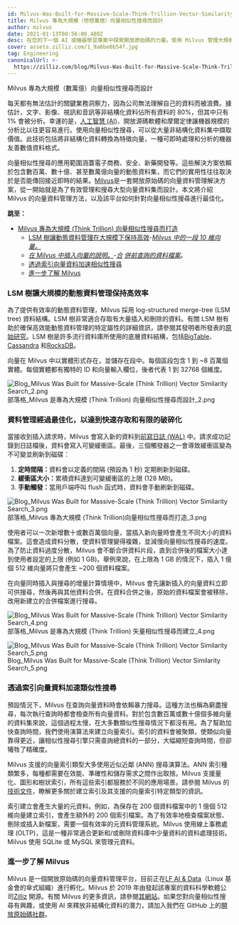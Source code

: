 ```yaml
---
id: Milvus-Was-Built-for-Massive-Scale-Think-Trillion-Vector-Similarity-Search.md
title: Milvus 專為大規模（想想萬億）向量相似性搜尋而設計
author: milvus
date: 2021-01-13T08:56:00.480Z
desc: 在您的下一個 AI 或機器學習專案中探索開放原始碼的力量。使用 Milvus 管理大規模向量資料並強化相似性搜尋。
cover: assets.zilliz.com/1_9a6be0b54f.jpg
tag: Engineering
canonicalUrl: >-
  https://zilliz.com/blog/Milvus-Was-Built-for-Massive-Scale-Think-Trillion-Vector-Similarity-Search
---
```

<custom-h1>Milvus 專為大規模（數萬億）向量相似性搜尋而設計</custom-h1><p>每天都有無法估計的關鍵業務洞察力，因為公司無法理解自己的資料而被浪費。據估計，文字、影像、視訊和音訊等非結構化資料佔所有資料的 80%，但其中只有 1% 會被分析。幸運的是，<a href="https://medium.com/unstructured-data-service/the-easiest-way-to-search-among-1-billion-image-vectors-d6faf72e361f">人工智慧 (AI)</a>、開放源碼軟體和摩爾定律讓機器規模的分析比以往更容易進行。使用向量相似性搜尋，可以從大量非結構化資料集中擷取價值。此技術包括將非結構化資料轉換為特徵向量，一種可即時處理和分析的機器友善數值資料格式。</p>
<p>向量相似性搜尋的應用範圍涵蓋電子商務、安全、新藥開發等。這些解決方案依賴於包含數百萬、數十億、甚至數萬億向量的動態資料集，而它們的實用性往往取決於是否能傳回接近即時的結果。<a href="https://milvus.io/">Milvus</a>是一套開放原始碼的向量資料管理解決方案，從一開始就是為了有效管理和搜尋大型向量資料集而設計。本文將介紹 Milvus 的向量資料管理方法，以及該平台如何針對向量相似性搜尋進行最佳化。</p>
<p><strong>跳至：</strong></p>
<ul>
<li><a href="#milvus-was-built-for-massive-scale-think-trillion-vector-similarity-search">Milvus 專為大規模 (Think Trillion) 向量相似性搜尋而打造</a><ul>
<li><a href="#lsm-trees-keep-dynamic-data-management-efficient-at-massive-scales">LSM 樹讓動態資料管理在大規模下保持高效</a>-<a href="#a-segment-of-10-dimensional-vectors-in-milvus"><em>Milvus 中的一段 10 維向量。</em></a></li>
<li><a href="#an-illustration-of-inserting-vectors-in-milvus"><em>在 Milvus 中插入向量的說明。</em></a>-<a href="#queried-data-files-after-the-merge"><em>合</em></a> <a href="#queried-data-files-before-the-merge"><em>併前查詢的資料檔案</em></a>。</li>
<li><a href="#similarity-searched-is-accelerated-by-indexing-vector-data">透過索引向量資料加速相似性搜尋</a></li>
<li><a href="#learn-more-about-milvus">進一步了解 Milvus</a></li>
</ul></li>
</ul>
<h3 id="LSM-trees-keep-dynamic-data-management-efficient-at-massive-scales" class="common-anchor-header">LSM 樹讓大規模的動態資料管理保持高效率</h3><p>為了提供有效率的動態資料管理，Milvus 採用 log-structured merge-tree (LSM tree) 資料結構。LSM 樹非常適合存取有大量插入和刪除的資料。有關 LSM 樹有助於確保高效能動態資料管理的特定屬性的詳細資訊，請參閱其發明者所發表的<a href="http://paperhub.s3.amazonaws.com/18e91eb4db2114a06ea614f0384f2784.pdf">原始研究</a>。LSM 樹是許多流行資料庫所使用的底層資料結構，包括<a href="https://cloud.google.com/bigtable">BigTable</a>、<a href="https://cassandra.apache.org/">Cassandra</a> 和<a href="https://rocksdb.org/">RocksDB</a>。</p>
<p>向量在 Milvus 中以實體形式存在，並儲存在段中。每個區段包含 1 到 ~8 百萬個實體。每個實體都有獨特的 ID 和向量輸入欄位，後者代表 1 到 32768 個維度。</p>
<p>
  
   <span class="img-wrapper"> <img translate="no" src="https://assets.zilliz.com/Blog_Milvus_Was_Built_for_Massive_Scale_Think_Trillion_Vector_Similarity_Search_2_492d31c7a0.png" alt="Blog_Milvus Was Built for Massive-Scale (Think Trillion) Vector Similarity Search_2.png" class="doc-image" id="blog_milvus-was-built-for-massive-scale-(think-trillion)-vector-similarity-search_2.png" />
   </span> <span class="img-wrapper"> <span>部落格_Milvus 是專為大規模 (Think Trillion) 向量相似性搜尋而設計_2.png</span> </span></p>
<h3 id="Data-management-is-optimized-for-rapid-access-and-limited-fragmentation" class="common-anchor-header">資料管理經過最佳化，以達到快速存取和有限的破碎化</h3><p>當接收到插入請求時，Milvus 會寫入新的資料到<a href="https://milvus.io/docs/v0.11.0/write_ahead_log.md">前寫日誌 (WAL)</a> 中。請求成功記錄到日誌檔後，資料會寫入可變緩衝區。最後，三個觸發器之一會導致緩衝區變為不可變並刷新到磁碟：</p>
<ol>
<li><strong>定時間隔：</strong>資料會以定義的間隔 (預設為 1 秒) 定期刷新到磁碟。</li>
<li><strong>緩衝區大小：</strong>累積資料達到可變緩衝區的上限 (128 MB)。</li>
<li><strong>手動觸發：</strong>當用戶端呼叫 flush 函式時，資料會手動刷新到磁碟。</li>
</ol>
<p>
  
   <span class="img-wrapper"> <img translate="no" src="https://assets.zilliz.com/Blog_Milvus_Was_Built_for_Massive_Scale_Think_Trillion_Vector_Similarity_Search_3_852dc2c9bb.png" alt="Blog_Milvus Was Built for Massive-Scale (Think Trillion) Vector Similarity Search_3.png" class="doc-image" id="blog_milvus-was-built-for-massive-scale-(think-trillion)-vector-similarity-search_3.png" />
   </span> <span class="img-wrapper"> <span>部落格_Milvus 專為大規模 (Think Trillion)向量相似性搜尋而打造_3.png</span> </span></p>
<p>使用者可以一次新增數十或數百萬個向量，當插入新向量時會產生不同大小的資料檔案。這會造成資料分散，使資料管理變得複雜，並減慢向量相似性搜尋的速度。為了防止資料過度分散，Milvus 會不斷合併資料片段，直到合併後的檔案大小達到使用者設定的上限 (例如 1 GB)。舉例來說，在上限為 1 GB 的情況下，插入 1 億個 512 維向量將只會產生 ~200 個資料檔案。</p>
<p>在向量同時插入與搜尋的增量計算情境中，Milvus 會先讓新插入的向量資料立即可供搜尋，然後再與其他資料合併。在資料合併之後，原始的資料檔案會被移除，改用新建立的合併檔案進行搜尋。</p>
<p>
  
   <span class="img-wrapper"> <img translate="no" src="https://assets.zilliz.com/Blog_Milvus_Was_Built_for_Massive_Scale_Think_Trillion_Vector_Similarity_Search_4_6bef3d914c.png" alt="Blog_Milvus Was Built for Massive-Scale (Think Trillion) Vector Similarity Search_4.png" class="doc-image" id="blog_milvus-was-built-for-massive-scale-(think-trillion)-vector-similarity-search_4.png" />
   </span> <span class="img-wrapper"> <span>部落格_Milvus 是專為大規模 (Think Trillion) 矢量相似性搜尋而建立_4.png</span> </span></p>
<p>
  
   <span class="img-wrapper"> <img translate="no" src="https://assets.zilliz.com/Blog_Milvus_Was_Built_for_Massive_Scale_Think_Trillion_Vector_Similarity_Search_5_3851c2d789.png" alt="Blog_Milvus Was Built for Massive-Scale (Think Trillion) Vector Similarity Search_5.png" class="doc-image" id="blog_milvus-was-built-for-massive-scale-(think-trillion)-vector-similarity-search_5.png" />
   </span> <span class="img-wrapper"> <span>Blog_Milvus Was Built for Massive-Scale (Think Trillion) Vector Similarity Search_5.png</span> </span></p>
<h3 id="Similarity-searched-is-accelerated-by-indexing-vector-data" class="common-anchor-header">透過索引向量資料加速類似性搜尋</h3><p>預設情況下，Milvus 在查詢向量資料時會依賴暴力搜尋。這種方法也稱為窮盡搜尋，每次執行查詢時都會檢查所有向量資料。對於包含數百萬或數十億個多維向量的資料集來說，這個過程太慢，在大多數類似性搜尋情況下都沒有用。為了幫助加快查詢時間，我們使用演算法來建立向量索引。索引的資料會被聚類，使類似向量靠得更近，讓相似性搜尋引擎只需查詢總資料的一部分，大幅縮短查詢時間，但卻犧牲了精確度。</p>
<p>Milvus 支援的向量索引類型大多使用近似近鄰 (ANN) 搜尋演算法。ANN 索引種類繁多，每種都需要在效能、準確性和儲存需求之間作出取捨。Milvus 支援量化、圖形和樹狀索引，所有這些索引都服務於不同的應用場景。請參閱 Milvus 的<a href="https://milvus.io/docs/v0.11.0/index.md#CPU">技術文件</a>，瞭解更多關於建立索引及其支援的向量索引特定類型的資訊。</p>
<p>索引建立會產生大量的元資料。例如，為保存在 200 個資料檔案中的 1 億個 512 維向量建立索引，會產生額外的 200 個索引檔案。為了有效率地檢查檔案狀態、刪除或插入新檔案，需要一個有效率的元資料管理系統。Milvus 使用線上事務處理 (OLTP)，這是一種非常適合更新和/或刪除資料庫中少量資料的資料處理技術。Milvus 使用 SQLite 或 MySQL 來管理元資料。</p>
<h3 id="Learn-more-about-Milvus" class="common-anchor-header">進一步了解 Milvus</h3><p>Milvus 是一個開放原始碼的向量資料管理平台，目前正在<a href="https://lfaidata.foundation/">LF AI &amp; Data</a>（Linux 基金會的傘式組織）進行孵化。Milvus 於 2019 年由發起該專案的資料科學軟體公司<a href="https://zilliz.com">Zilliz</a> 開源。有關 Milvus 的更多資訊，請參閱<a href="https://milvus.io/">其網站</a>。如果您對向量相似性搜尋有興趣，或使用 AI 來釋放非結構化資料的潛力，請加入我們在 GitHub 上的<a href="https://github.com/milvus-io">開放原始碼社群</a>。</p>
